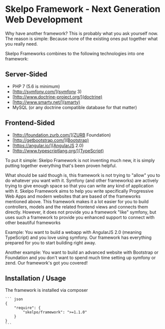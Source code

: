 Skelpo Framework - Next Generation Web Development
========================================

Why have another framework? This is probably what you ask yourself now. The reason
is simple: Because none of the existing ones put together what you really need.

Skelpo Frameworks combines to the following technologies into one framework:

Server-Sided
--------------
- PHP 7 (5.6 is minimum)
- [http://symfony.com/](symfony 3)
- [http://www.doctrine-project.org/](doctrine)
- [http://www.smarty.net/](smarty)
- MySQL (or any doctrine compatible database for that matter)

Frontend-Sided
--------------
- [http://foundation.zurb.com/](ZURB Foundation)
- [http://getbootstrap.com/](Bootstrap)
- [https://angular.io/](AngularJS 2.0)
- [http://www.typescriptlang.org/](TypeScript)

To put it simple: Skelpo Framework is not inventing much new, it is simply putting
together everything that's been proven helpful. 

What should be said though is, this framework is not trying to "allow" you to do whatever
you want with it. Symfony (and other frameworks) are actively trying to give enough space
so that you can write any kind of application with it. Skelpo Framework aims to help you
write specifically Progressive Web Apps and modern websites that are based of the frameworks
mentioned above. This framework makes it a lot easier for you to build controllers, models and the 
related frontend views and connects them directly. However, it does not provide you a framework
"like" symfony, but uses such a framework to provide you enhanced support to connect with
other beautiful frameworks

Example: You want to build a webapp with AngularJS 2.0 (meaning TypeScript) and you love
using symfony. Our framework has everything prepared for you to start building right away.

Another example: You want to build an advanced website with Bootstrap or Foundation and you
don't want to spend much time setting up symfony or zend. Our framework's got you covered!

Installation / Usage
--------------------

The framework is installed via composer

    ``` json
    {
        "require": {
            "skelpo/framework": ">=1.1.0"
        }
    }
    ```


